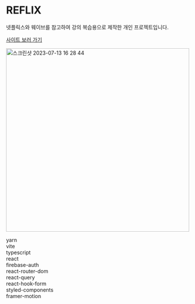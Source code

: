 # REFLIX

넷플릭스와 웨이브를 참고하여 강의 복습용으로 제작한 개인 프로젝트입니다.

[사이트 보러 가기](https://sensational-yeot-df3676.netlify.app/)

<img width="500" alt="스크린샷 2023-07-13 16 28 44" src="https://github.com/yesharry/reflix/assets/101863209/3b288d9a-fb15-47f5-b0e6-f5c58800a6af">

yarn <br />
vite <br />
typescript <br />
react <br />
firebase-auth <br />
react-router-dom <br />
react-query <br />
react-hook-form <br />
styled-components <br />
framer-motion <br />

<!--
#1b1b1b
#a5a5a5
#ffffff
#ffcc00
 -->

